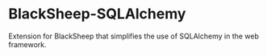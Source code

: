 # BlackSheep-SQLAlchemy
Extension for BlackSheep that simplifies the use of SQLAlchemy in the web framework.
